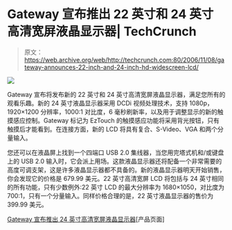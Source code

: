 # Gateway 宣布推出 22 英寸和 24 英寸高清宽屏液晶显示器| TechCrunch

> 原文：<https://web.archive.org/web/http://techcrunch.com:80/2006/11/08/gateway-announces-22-inch-and-24-inch-hd-widescreen-lcd/>

![](img/556aec0cbaf5bb47234b289c80b7b3a8.png)

Gateway 宣布将发布新的 22 英寸和 24 英寸高清宽屏液晶显示器，满足您所有的观看乐趣。新的 24 英寸液晶显示器采用 DCDi 视频处理技术，支持 1080p，1920×1200 分辨率，1000:1 对比度，6 毫秒刷新率，以及用于调整显示的新的触摸感应控制。Gateway 标记为 EzTouch 的触摸感应功能将采用背光按钮，只有触摸后才能看到。在连接方面，新的 LCD 将具有复合、S-Video、VGA 和两个分量输入。

您还可以在液晶屏上找到一个四端口 USB 2.0 集线器，当您用完塔式机和/或键盘上的 USB 2.0 输入时，它会派上用场。这款液晶显示器还将配备一个非常需要的高度可调支架，这是许多液晶显示器都不具备的。新的液晶显示器明天开始销售，你会发现它的价格是 679.99 美元。22 英寸高清宽屏 LCD 将包括与 24 英寸相同的所有功能，只有少数例外:22 英寸 LCD 的最大分辨率为 1680×1050，对比度为 700:1，只有一个分量输入。同样价格合理的是，22 英寸液晶显示器的售价为 399.99 美元。

[Gateway 宣布推出 24 英寸高清宽屏液晶显示器](https://web.archive.org/web/20131222155716/http://www.gateway.com/index.shtml)[产品页面]